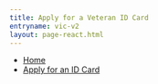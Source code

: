 ```yaml
---
title: Apply for a Veteran ID Card
entryname: vic-v2
layout: page-react.html
---
```

<nav aria-label="Breadcrumb" aria-live="polite" class="va-nav-breadcrumbs"
id="va-breadcrumbs">
  <ul class="row va-nav-breadcrumbs-list columns" id="va-breadcrumbs-list">
    <li><a href="/">Home</a></li>
    <li><a aria-current="page" href="/veteran-id-card/apply/veteran-information">Apply for an ID Card</a></li>
  </ul>
</nav>
